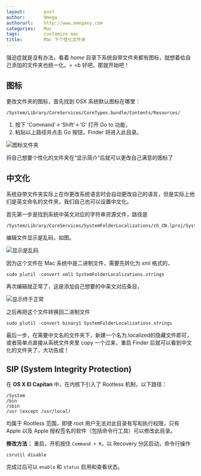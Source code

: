 ```yaml
---
layout:       post
author:       Omega
authorurl:    http://www.omegaxy.com
categories:   Mac
tags:         customize mac
title:        Mac 下个性化文件夹
---
```


强迫症就是没有办法，看着 *home* 目录下系统自带文件夹都有图标，就想着给自己添加的文件夹也统一化。= =b 好吧，那就开始吧！

## 图标

更改文件夹的图标，首先找到 OSX 系统默认图标在哪里：

	/System/Library/CoreServices/CoreTypes.bundle/Contents/Resources/

1.  按下 'Command'＋‘Shift’＋‘G’ 打开 Go to 功能，
2.  粘贴以上路径并点击 Go 按钮，Finder 将进入此目录。

![图标文件夹](/Pictures/icon-folder.png)

将自己想要个性化的文件夹在“显示简介”后就可以更改自己满意的图标了

## 中文化

系统自带文件夹实际上在你更改系统语言时会自动更改自己的语言，但是实际上他们是英文命名的文件夹，我们自己也可以设置中文化。

首先第一步是找到系统中英文对应的字符串资源文件，路径是

	/System/Library/CoreServices/SystemFolderLocalizations/zh_CN.lproj/SystemFolderLocalizations.strings

编辑文件显示是乱码，如图。

![显示是乱码](/Pictures/error-codes.png)

因为这个文件在 Mac 系统中是二进制文件，需要先转化为 xml 格式的，

	sudo plutil -convert xml1 SystemFolderLocalizations.strings

再次编辑就正常了，这是添加自己想要的中英文对应条目，

![显示终于正常](/Pictures/not-error-codes.png)

之后再把这个文件转换回二进制文件

	sudo plutil -convert binary1 SystemFolderLocalizations.strings

最后一步，在需要中文名的文件夹下，新建一个名为.localized的隐藏文件即可，或者简单点直接从系统文件夹里 copy 一个过来，重启 Finder 后就可以看到中文化的文件夹了，大功告成！

## SIP (System Integrity Protection)

在 **OS X El Capitan** 中，在内核下引入了 Rootless 机制，以下路径：

	/System
	/bin
	/sbin
	/usr (except /usr/local)

均属于 Rootless 范围，即使 root 用户无法对此目录有写和执行权限，只有 Apple 以及 Apple 授权签名的软件（包括命令行工具）可以修改此目录。

**修改方法：** 重启，开机按住 `Command + R`，以 Recovery 分区启动，命令行操作

	csrutil disable

完成过后可以 `enable` 和 `status` 启用和查看状态。
